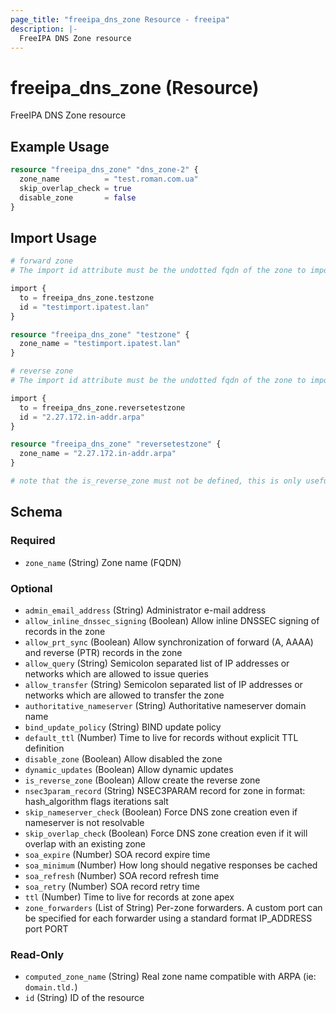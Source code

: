 ```yaml
---
page_title: "freeipa_dns_zone Resource - freeipa"
description: |-
  FreeIPA DNS Zone resource
---
```


# freeipa_dns_zone (Resource)

FreeIPA DNS Zone resource


## Example Usage

```terraform
resource "freeipa_dns_zone" "dns_zone-2" {
  zone_name          = "test.roman.com.ua"
  skip_overlap_check = true
  disable_zone       = false
}
```



## Import Usage

```terraform
# forward zone
# The import id attribute must be the undotted fqdn of the zone to import

import {
  to = freeipa_dns_zone.testzone
  id = "testimport.ipatest.lan"
}

resource "freeipa_dns_zone" "testzone" {
  zone_name = "testimport.ipatest.lan"
}

# reverse zone
# The import id attribute must be the undotted fqdn of the zone to import

import {
  to = freeipa_dns_zone.reversetestzone
  id = "2.27.172.in-addr.arpa"
}

resource "freeipa_dns_zone" "reversetestzone" {
  zone_name = "2.27.172.in-addr.arpa"
}

# note that the is_reverse_zone must not be defined, this is only useful for creation
```


<!-- schema generated by tfplugindocs -->
## Schema

### Required

- `zone_name` (String) Zone name (FQDN)

### Optional

- `admin_email_address` (String) Administrator e-mail address
- `allow_inline_dnssec_signing` (Boolean) Allow inline DNSSEC signing of records in the zone
- `allow_prt_sync` (Boolean) Allow synchronization of forward (A, AAAA) and reverse (PTR) records in the zone
- `allow_query` (String) Semicolon separated list of IP addresses or networks which are allowed to issue queries
- `allow_transfer` (String) Semicolon separated list of IP addresses or networks which are allowed to transfer the zone
- `authoritative_nameserver` (String) Authoritative nameserver domain name
- `bind_update_policy` (String) BIND update policy
- `default_ttl` (Number) Time to live for records without explicit TTL definition
- `disable_zone` (Boolean) Allow disabled the zone
- `dynamic_updates` (Boolean) Allow dynamic updates
- `is_reverse_zone` (Boolean) Allow create the reverse zone
- `nsec3param_record` (String) NSEC3PARAM record for zone in format: hash_algorithm flags iterations salt
- `skip_nameserver_check` (Boolean) Force DNS zone creation even if nameserver is not resolvable
- `skip_overlap_check` (Boolean) Force DNS zone creation even if it will overlap with an existing zone
- `soa_expire` (Number) SOA record expire time
- `soa_minimum` (Number) How long should negative responses be cached
- `soa_refresh` (Number) SOA record refresh time
- `soa_retry` (Number) SOA record retry time
- `ttl` (Number) Time to live for records at zone apex
- `zone_forwarders` (List of String) Per-zone forwarders. A custom port can be specified for each forwarder using a standard format IP_ADDRESS port PORT

### Read-Only

- `computed_zone_name` (String) Real zone name compatible with ARPA (ie: `domain.tld.`)
- `id` (String) ID of the resource

